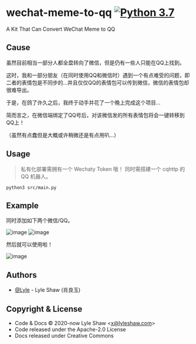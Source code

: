 # wechat-meme-to-qq [![Python 3.7](https://img.shields.io/badge/python-3.7+-blue.svg)](https://www.python.org/downloads/release/python-379/)

A Kit That Can Convert WeChat Meme to QQ

## Cause

虽然目前相当一部分人都全盘转向了微信，但是仍有一些人只能在QQ上找到。

这时，我和一部分朋友（在同时使用QQ和微信时）遇到一个有点难受的问题，即二者的表情包是不同步的...并且仅仅QQ的表情包可以传到微信，微信的表情包却很难导出。

于是，在鸽了许久之后，我终于动手并花了一个晚上完成这个项目...

简而言之，在微信端绑定了QQ号后，对该微信发的所有表情包将会一键转移到QQ上！

（虽然有点蠢但是大概或许稍微还是有点用叭...）

## Usage

> 私有化部署需拥有一个 Wechaty Token 哦！
> 同时需搭建一个 cqhttp 的 QQ 机器人。

```shell
python3 src/main.py
```

## Example

同时添加如下两个微信/QQ。

![image](https://user-images.githubusercontent.com/25427168/130254178-b7c33cfe-135e-4c73-951e-9c40e5bc383f.png)
![image](https://user-images.githubusercontent.com/25427168/130254207-fe85c17b-11ff-420f-8d1a-8fe5823cbede.png)

然后就可以使用啦！

![image](https://user-images.githubusercontent.com/25427168/130254457-33eff23b-6e2e-416e-af48-0554fc725a84.png)

## Authors

- [@Lyle](https://github.com/lyleshaw) - Lyle Shaw (肖良玉)

## Copyright & License

* Code & Docs © 2020-now Lyle Shaw \<x@lyleshaw.com\>
* Code released under the Apache-2.0 License
* Docs released under Creative Commons
